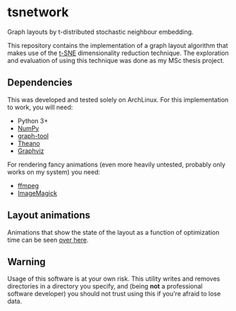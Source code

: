 # tsnetwork

Graph layouts by t-distributed stochastic neighbour embedding.

This repository contains the implementation of a graph layout algorithm that makes use of the [t-SNE](https://lvdmaaten.github.io/tsne/) dimensionality reduction technique.
The exploration and evaluation of using this technique was done as my MSc thesis project.

## Dependencies

This was developed and tested solely on ArchLinux.
For this implementation to work, you will need:

* Python 3+
* [NumPy](http://www.numpy.org/)
* [graph-tool](https://graph-tool.skewed.de/)
* [Theano](http://deeplearning.net/software/theano/)
* [Graphviz](http://www.graphviz.org/)

For rendering fancy animations (even more heavily untested, probably only works on my system) you need:

* [ffmpeg](https://ffmpeg.org/)
* [ImageMagick](https://www.imagemagick.org/)

## Layout animations

Animations that show the state of the layout as a function of optimization time can be seen [over here](https://hankruiger.github.io/tsnetwork/animations.html).

## Warning

Usage of this software is at your own risk.
This utility writes and removes directories in a directory you specify, and (being __not__ a professional software developer) you should not trust using this if you're afraid to lose data.
